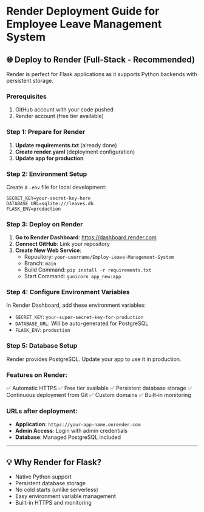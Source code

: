 # Render Deployment Guide for Employee Leave Management System

## 🌐 Deploy to Render (Full-Stack - Recommended)

Render is perfect for Flask applications as it supports Python backends with persistent storage.

### Prerequisites
1. GitHub account with your code pushed
2. Render account (free tier available)

### Step 1: Prepare for Render

1. **Update requirements.txt** (already done)
2. **Create render.yaml** (deployment configuration)
3. **Update app for production**

### Step 2: Environment Setup

Create a `.env` file for local development:
```
SECRET_KEY=your-secret-key-here
DATABASE_URL=sqlite:///leaves.db
FLASK_ENV=production
```

### Step 3: Deploy on Render

1. **Go to Render Dashboard**: https://dashboard.render.com
2. **Connect GitHub**: Link your repository
3. **Create New Web Service**:
   - Repository: `your-username/Employ-Leave-Management-System`
   - Branch: `main`
   - Build Command: `pip install -r requirements.txt`
   - Start Command: `gunicorn app_new:app`

### Step 4: Configure Environment Variables

In Render Dashboard, add these environment variables:
- `SECRET_KEY`: `your-super-secret-key-for-production`
- `DATABASE_URL`: Will be auto-generated for PostgreSQL
- `FLASK_ENV`: `production`

### Step 5: Database Setup

Render provides PostgreSQL. Update your app to use it in production.

### Features on Render:
✅ Automatic HTTPS
✅ Free tier available
✅ Persistent database storage
✅ Continuous deployment from Git
✅ Custom domains
✅ Built-in monitoring

### URLs after deployment:
- **Application**: `https://your-app-name.onrender.com`
- **Admin Access**: Login with admin credentials
- **Database**: Managed PostgreSQL included

---

## 💡 **Why Render for Flask?**
- Native Python support
- Persistent database storage
- No cold starts (unlike serverless)
- Easy environment variable management
- Built-in HTTPS and monitoring
